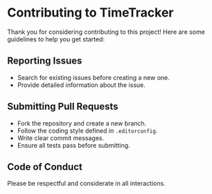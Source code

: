 # Contributing to TimeTracker

Thank you for considering contributing to this project! Here are some guidelines to help you get started:

## Reporting Issues
- Search for existing issues before creating a new one.
- Provide detailed information about the issue.

## Submitting Pull Requests
- Fork the repository and create a new branch.
- Follow the coding style defined in `.editorconfig`.
- Write clear commit messages.
- Ensure all tests pass before submitting.

## Code of Conduct
Please be respectful and considerate in all interactions.
